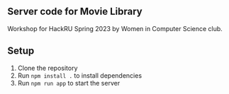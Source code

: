 ## Server code for Movie Library

Workshop for HackRU Spring 2023 by Women in Computer Science club.

## Setup

1. Clone the repository
2. Run `npm install .` to install dependencies
3. Run `npm run app` to start the server